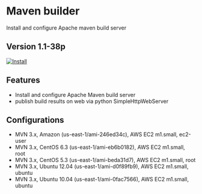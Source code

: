 Maven builder
===============
Install and configure Apache maven build server

Version 1.1-38p
---------------

[![Install](https://raw.github.com/qubell-bazaar/component-skeleton/master/img/install.png)](https://express.tonomi.com/applications/upload?metadataUrl=https://raw.github.com/qubell-bazaar/component-maven/1.1-38p/meta.yml)


Features
--------
  - Install and configure Apache Maven build server
  - publish build results on web via python SimpleHttpWebServer

Configurations
--------------

  - MVN 3.x, Amazon (us-east-1/ami-246ed34c), AWS EC2 m1.small, ec2-user
  - MVN 3.x, CentOS 6.3 (us-east-1/ami-eb6b0182), AWS EC2 m1.small, root
  - MVN 3.x, CentOS 5.3 (us-east-1/ami-beda31d7), AWS EC2 m1.small, root
  - MVN 3.x,  Ubuntu 12.04 (us-east-1/ami-d0f89fb9), AWS EC2 m1.small, ubuntu
  - MVN 3.x, Ubuntu 10.04 (us-east-1/ami-0fac7566), AWS EC2 m1.small, ubuntu
